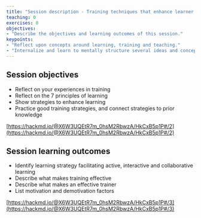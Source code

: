 ```yaml
---
title: "Session description - Training techniques that enhance learner participation and engagement"
teaching: 0
exercises: 0
objectives:
- "Describe the objectives and learning outcomes of this session."
keypoints:
- "Reflect upon concepts around learning, training and teaching."
- "Internalize and learn to mentally structure several ideas and concepts related to learning, training and teaching."
---
```


## Session objectives
- Reflect on your experiences in training
- Reflect on the 7 principles of learning
- Show strategies to enhance learning
- Practice good training strategies, and connect strategies to prior knowledge

[https://hackmd.io/@X6W3UQEtR7m_0hsM2RbwzA/HkCxB5p1P#/2](https://hackmd.io/@X6W3UQEtR7m_0hsM2RbwzA/HkCxB5p1P#/2)



## Session learning outcomes
- Identify learning strategy facilitating active, interactive and collaborative learning
- Describe what makes training effective
- Describe what makes an effective trainer
- List motivation and demotivation factors

[https://hackmd.io/@X6W3UQEtR7m_0hsM2RbwzA/HkCxB5p1P#/3](https://hackmd.io/@X6W3UQEtR7m_0hsM2RbwzA/HkCxB5p1P#/3)
